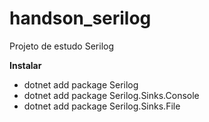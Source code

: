 # handson_serilog
Projeto de estudo Serilog

**Instalar** 

- dotnet add package Serilog
- dotnet add package Serilog.Sinks.Console
- dotnet add package Serilog.Sinks.File
